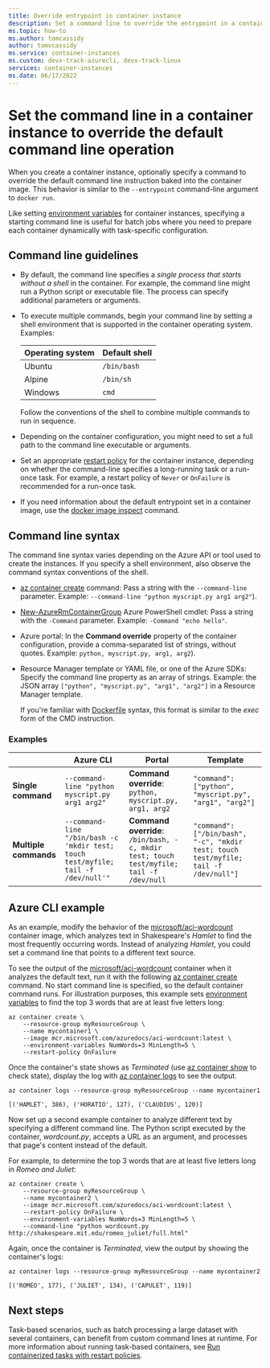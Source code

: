 ```yaml
---
title: Override entrypoint in container instance
description: Set a command line to override the entrypoint in a container image when you deploy an Azure container instance
ms.topic: how-to
ms.author: tomcassidy
author: tomvcassidy
ms.service: container-instances
ms.custom: devx-track-azurecli, devx-track-linux
services: container-instances
ms.date: 06/17/2022
---
```


# Set the command line in a container instance to override the default command line operation

When you create a container instance, optionally specify a command to override the default command line instruction baked into the container image. This behavior is similar to the `--entrypoint` command-line argument to `docker run`.

Like setting [environment variables](container-instances-environment-variables.md) for container instances, specifying a starting command line is useful for batch jobs where you need to prepare each container dynamically with task-specific configuration.

## Command line guidelines

* By default, the command line specifies a *single process that starts without a shell* in the container. For example, the command line might run a Python script or executable file. The process can specify additional parameters or arguments.

* To execute multiple commands, begin your command line by setting a shell environment that is supported in the container operating system. Examples:

  |Operating system  |Default shell  |
  |---------|---------|
  |Ubuntu     |   `/bin/bash`      |
  |Alpine     |   `/bin/sh`      |
  |Windows     |    `cmd`     |

  Follow the conventions of the shell to combine multiple commands to run in sequence.

* Depending on the container configuration, you might need to set a full path to the command line executable or arguments.

* Set an appropriate [restart policy](container-instances-restart-policy.md) for the container instance, depending on whether the command-line specifies a long-running task or a run-once task. For example, a restart policy of `Never` or `OnFailure` is recommended for a run-once task. 

* If you need information about the default entrypoint set in a container image, use the [docker image inspect](https://docs.docker.com/engine/reference/commandline/image_inspect/) command.

## Command line syntax

The command line syntax varies depending on the Azure API or tool used to create the instances. If you specify a shell environment, also observe the command syntax conventions of the shell.

* [az container create][az-container-create] command: Pass a string with the `--command-line` parameter. Example: `--command-line "python myscript.py arg1 arg2"`).

* [New-AzureRmContainerGroup][new-azurermcontainergroup] Azure PowerShell cmdlet: Pass a string with the `-Command` parameter. Example: `-Command "echo hello"`.

* Azure portal: In the **Command override** property of the container configuration, provide a comma-separated list of strings, without quotes. Example: `python, myscript.py, arg1, arg2`). 

* Resource Manager template or YAML file, or one of the Azure SDKs: Specify the command line property as an array of strings. Example: the JSON array `["python", "myscript.py", "arg1", "arg2"]` in a Resource Manager template. 

  If you're familiar with [Dockerfile](https://docs.docker.com/engine/reference/builder/) syntax, this format is similar to the *exec* form of the CMD instruction.

### Examples

|    |  Azure CLI   | Portal | Template | 
| ---- | ---- | --- | --- |
| **Single command** | `--command-line "python myscript.py arg1 arg2"` | **Command override**: `python, myscript.py, arg1, arg2` | `"command": ["python", "myscript.py", "arg1", "arg2"]` |
| **Multiple commands** | `--command-line "/bin/bash -c 'mkdir test; touch test/myfile; tail -f /dev/null'"` |**Command override**: `/bin/bash, -c, mkdir test; touch test/myfile; tail -f /dev/null` | `"command": ["/bin/bash", "-c", "mkdir test; touch test/myfile; tail -f /dev/null"]` |

## Azure CLI example

As an example, modify the behavior of the [microsoft/aci-wordcount][aci-wordcount] container image, which analyzes text in Shakespeare's *Hamlet* to find the most frequently occurring words. Instead of analyzing *Hamlet*, you could set a command line that points to a different text source.

To see the output of the [microsoft/aci-wordcount][aci-wordcount] container when it analyzes the default text, run it with the following [az container create][az-container-create] command. No start command line is specified, so the default container command runs. For illustration purposes, this example sets [environment variables](container-instances-environment-variables.md) to find the top 3 words that are at least five letters long:

```azurecli-interactive
az container create \
    --resource-group myResourceGroup \
    --name mycontainer1 \
    --image mcr.microsoft.com/azuredocs/aci-wordcount:latest \
    --environment-variables NumWords=3 MinLength=5 \
    --restart-policy OnFailure
```

Once the container's state shows as *Terminated* (use [az container show][az-container-show] to check state), display the log with [az container logs][az-container-logs] to see the output.

```azurecli-interactive
az container logs --resource-group myResourceGroup --name mycontainer1
```

```output
[('HAMLET', 386), ('HORATIO', 127), ('CLAUDIUS', 120)]
```

Now set up a second example container to analyze different text by specifying a different command line. The Python script executed by the container, *wordcount.py*, accepts a URL as an argument, and processes that page's content instead of the default.

For example, to determine the top 3 words that are at least five letters long in *Romeo and Juliet*:

```azurecli-interactive
az container create \
    --resource-group myResourceGroup \
    --name mycontainer2 \
    --image mcr.microsoft.com/azuredocs/aci-wordcount:latest \
    --restart-policy OnFailure \
    --environment-variables NumWords=3 MinLength=5 \
    --command-line "python wordcount.py http://shakespeare.mit.edu/romeo_juliet/full.html"
```

Again, once the container is *Terminated*, view the output by showing the container's logs:

```azurecli-interactive
az container logs --resource-group myResourceGroup --name mycontainer2
```

```output
[('ROMEO', 177), ('JULIET', 134), ('CAPULET', 119)]
```

## Next steps

Task-based scenarios, such as batch processing a large dataset with several containers, can benefit from custom command lines at runtime. For more information about running task-based containers, see [Run containerized tasks with restart policies](container-instances-restart-policy.md).

<!-- LINKS - External -->
[aci-wordcount]: https://hub.docker.com/_/microsoft-azuredocs-aci-wordcount

<!-- LINKS Internal -->
[az-container-create]: /cli/azure/container#az_container_create
[az-container-logs]: /cli/azure/container#az_container_logs
[az-container-show]: /cli/azure/container#az_container_show
[new-azurermcontainergroup]: /powershell/module/azurerm.containerinstance/new-azurermcontainergroup

